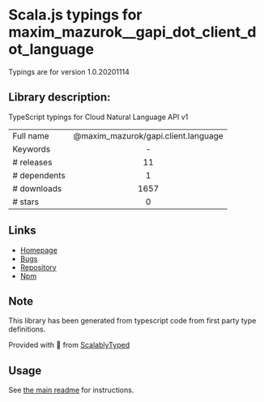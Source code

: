 
# Scala.js typings for maxim_mazurok__gapi_dot_client_dot_language

Typings are for version 1.0.20201114

## Library description:
TypeScript typings for Cloud Natural Language API v1

|                    |                 |
| ------------------ | :-------------: |
| Full name          | @maxim_mazurok/gapi.client.language |
| Keywords           | - |
| # releases         | 11 |
| # dependents       | 1 |
| # downloads        | 1657 |
| # stars            | 0 |

## Links
- [Homepage](https://github.com/Maxim-Mazurok/google-api-typings-generator#readme)
- [Bugs](https://github.com/Maxim-Mazurok/google-api-typings-generator/issues)
- [Repository](https://github.com/Maxim-Mazurok/google-api-typings-generator)
- [Npm](https://www.npmjs.com/package/%40maxim_mazurok%2Fgapi.client.language)
    


## Note
This library has been generated from typescript code from first party type definitions.

Provided with :purple_heart: from [ScalablyTyped](https://github.com/oyvindberg/ScalablyTyped)

## Usage
See [the main readme](../../readme.md) for instructions.


